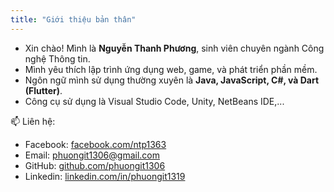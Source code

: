 ```yaml
---
title: "Giới thiệu bản thân"
---
```


- Xin chào! Mình là **Nguyễn Thanh Phương**, sinh viên chuyên ngành Công nghệ Thông tin.  
- Mình yêu thích lập trình ứng dụng web, game, và phát triển phần mềm.  
- Ngôn ngữ mình sử dụng thường xuyên là **Java, JavaScript, C#, và Dart (Flutter)**.  
- Công cụ sử dụng là Visual Studio Code, Unity, NetBeans IDE,...

📫 Liên hệ:
- Facebook: [facebook.com/ntp1363](https://www.facebook.com/ntp1363)
- Email: phuongit1306@gmail.com  
- GitHub: [github.com/phuongit1306](https://github.com/phuongit1306)
- Linkedin: [linkedin.com/in/phuongit1319](https://www.linkedin.com/in/phuongit1319)
